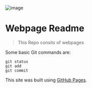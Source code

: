 ![image](https://github.com/user-attachments/assets/a1fec156-ab59-4a26-a754-581067cb8f5d)

 
# Webpage Readme

>This Repo consits of webpages

Some basic Git commands are:
```
git status
git add
git commit
```

This site was built using [GitHub Pages](https://pages.github.com/).
